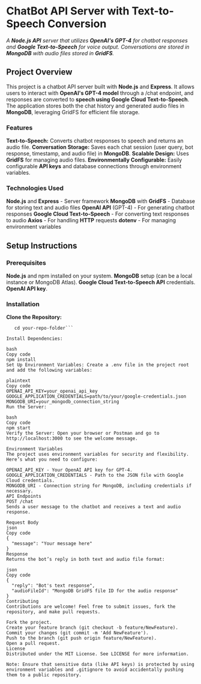 # ChatBot API Server with Text-to-Speech Conversion

_A **Node.js API** server that utilizes **OpenAI's GPT-4** for chatbot responses and **Google Text-to-Speech** for voice output. Conversations are stored in **MongoDB** with audio files stored in **GridFS**._


## Project Overview
This project is a chatbot API server built with **Node.js** and **Express**. It allows users to interact with **OpenAI's GPT-4 model** through a /chat endpoint, and responses are converted to **speech using Google Cloud Text-to-Speech**. The application stores both the chat history and generated audio files in **MongoDB**, leveraging GridFS for efficient file storage.

### Features
**Text-to-Speech:** Converts chatbot responses to speech and returns an audio file.
**Conversation Storage:** Saves each chat session (user query, bot response, timestamp, and audio file) in **MongoDB**.
**Scalable Design:** Uses **GridFS** for managing audio files.
**Environmentally Configurable:** Easily configurable **API keys** and database connections through environment variables.
### Technologies Used
**Node.js** and **Express** - Server framework
**MongoDB** with **GridFS** - Database for storing text and audio files
**OpenAI API** (GPT-4) - For generating chatbot responses
**Google Cloud Text-to-Speech** - For converting text responses to audio
**Axios** - For handling **HTTP** requests
**dotenv** - For managing environment variables

## Setup Instructions
### Prerequisites
**Node.js** and npm installed on your system.
**MongoDB** setup (can be a local instance or MongoDB Atlas).
**Google Cloud Text-to-Speech API** credentials.
**OpenAI API key**.

### Installation
**Clone the Repository:**

```git clone <repository-url>
   cd your-repo-folder```

Install Dependencies:

bash
Copy code
npm install
Set Up Environment Variables: Create a .env file in the project root and add the following variables:

plaintext
Copy code
OPENAI_API_KEY=your_openai_api_key
GOOGLE_APPLICATION_CREDENTIALS=path/to/your/google-credentials.json
MONGODB_URI=your_mongodb_connection_string
Run the Server:

bash
Copy code
npm start
Verify the Server: Open your browser or Postman and go to http://localhost:3000 to see the welcome message.

Environment Variables
The project uses environment variables for security and flexibility. Here’s what you need to configure:

OPENAI_API_KEY - Your OpenAI API key for GPT-4.
GOOGLE_APPLICATION_CREDENTIALS - Path to the JSON file with Google Cloud credentials.
MONGODB_URI - Connection string for MongoDB, including credentials if necessary.
API Endpoints
POST /chat
Sends a user message to the chatbot and receives a text and audio response.

Request Body
json
Copy code
{
  "message": "Your message here"
}
Response
Returns the bot’s reply in both text and audio file format:

json
Copy code
{
  "reply": "Bot's text response",
  "audioFileId": "MongoDB GridFS file ID for the audio response"
}
Contributing
Contributions are welcome! Feel free to submit issues, fork the repository, and make pull requests.

Fork the project.
Create your feature branch (git checkout -b feature/NewFeature).
Commit your changes (git commit -m 'Add NewFeature').
Push to the branch (git push origin feature/NewFeature).
Open a pull request.
License
Distributed under the MIT License. See LICENSE for more information.

Note: Ensure that sensitive data (like API keys) is protected by using environment variables and .gitignore to avoid accidentally pushing them to a public repository.
